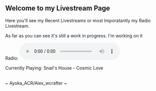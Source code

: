 ## Welcome to my Livestream Page

Here you'll see my Recent Livestreams or most Imporatantly my Radio Livestream.

As far as you can see it's still a work in progress. I'm working on it

Radio:
<audio controls preload="metadata" style=" width:320px;">
	<source src="http://7e65a7e64dcb.ngrok.io/stream.mp3" type="audio/mpeg">
	Your browser does not support the audio element.
</audio><br />

Currently Playing: Snail's House - Cosmic Love

<br>
~ Ayoka_ACR/Alex_wcrafter ~

